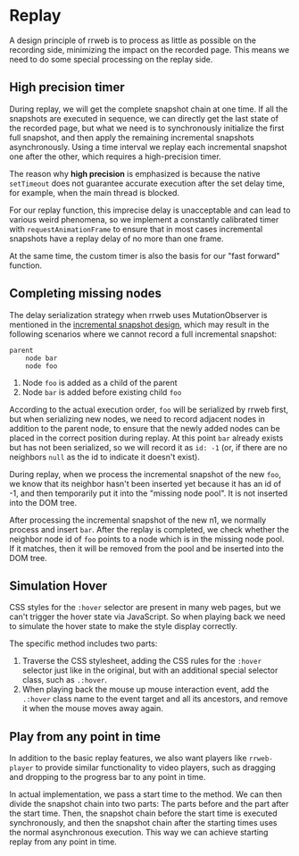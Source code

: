 # Replay

A design principle of rrweb is to process as little as possible on the recording side, minimizing the impact on the recorded page. This means we need to do some special processing on the replay side.

## High precision timer

During replay, we will get the complete snapshot chain at one time. If all the snapshots are executed in sequence, we can directly get the last state of the recorded page, but what we need is to synchronously initialize the first full snapshot, and then apply the remaining incremental snapshots asynchronously. Using a time interval we replay each incremental snapshot one after the other, which requires a high-precision timer.

The reason why **high precision** is emphasized is because the native `setTimeout` does not guarantee accurate execution after the set delay time, for example, when the main thread is blocked.

For our replay function, this imprecise delay is unacceptable and can lead to various weird phenomena, so we implement a constantly calibrated timer with `requestAnimationFrame` to ensure that in most cases incremental snapshots have a replay delay of no more than one frame.

At the same time, the custom timer is also the basis for our "fast forward" function.

## Completing missing nodes

The delay serialization strategy when rrweb uses MutationObserver is mentioned in the [incremental snapshot design](./observer.md), which may result in the following scenarios where we cannot record a full incremental snapshot:

```
parent
    node bar
    node foo
```

1. Node `foo` is added as a child of the parent
2. Node `bar` is added before existing child `foo`

According to the actual execution order, `foo` will be serialized by rrweb first, but when serializing new nodes, we need to record adjacent nodes in addition to the parent node, to ensure that the newly added nodes can be placed in the correct position during replay. At this point `bar` already exists but has not been serialized, so we will record it as `id: -1` (or, if there are no neighbors `null` as the id to indicate it doesn't exist).

During replay, when we process the incremental snapshot of the new `foo`, we know that its neighbor hasn't been inserted yet because it has an id of -1, and then temporarily put it into the "missing node pool". It is not inserted into the DOM tree.

After processing the incremental snapshot of the new n1, we normally process and insert `bar`. After the replay is completed, we check whether the neighbor node id of `foo` points to a node which is in the missing node pool. If it matches, then it will be removed from the pool and be inserted into the DOM tree.

## Simulation Hover

CSS styles for the `:hover` selector are present in many web pages, but we can't trigger the hover state via JavaScript. So when playing back we need to simulate the hover state to make the style display correctly.

The specific method includes two parts:

1. Traverse the CSS stylesheet, adding the CSS rules for the `:hover` selector just like in the original, but with an additional special selector class, such as `.:hover`.
2. When playing back the mouse up mouse interaction event, add the `.:hover` class name to the event target and all its ancestors, and remove it when the mouse moves away again.

## Play from any point in time

In addition to the basic replay features, we also want players like `rrweb-player` to provide similar functionality to video players, such as dragging and dropping to the progress bar to any point in time.

In actual implementation, we pass a start time to the method. We can then divide the snapshot chain into two parts: The parts before and the part after the start time. Then, the snapshot chain before the start time is executed synchronously, and then the snapshot chain after the starting times uses the normal asynchronous execution. This way we can achieve starting replay from any point in time.
